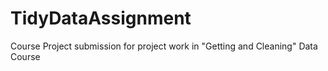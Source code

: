 TidyDataAssignment
==================

Course Project submission for project work in "Getting and Cleaning"  Data Course
